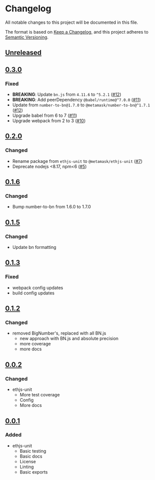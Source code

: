 # Changelog
All notable changes to this project will be documented in this file.

The format is based on [Keep a Changelog](https://keepachangelog.com/en/1.0.0/),
and this project adheres to [Semantic Versioning](https://semver.org/spec/v2.0.0.html).

## [Unreleased]

## [0.3.0]
### Fixed
- **BREAKING**: Update `bn.js` from `4.11.6` to `^5.2.1` ([#12](https://github.com/MetaMask/ethjs-unit/pull/12))
- **BREAKING**: Add peerDependency `@babel/runtime@^7.0.0` ([#11](https://github.com/MetaMask/ethjs-unit/pull/11))
- Update from `number-to-bn@1.7.0` to `@metamask/number-to-bn@^1.7.1` ([#12](https://github.com/MetaMask/ethjs-unit/pull/12))
- Upgrade babel from 6 to 7 ([#11](https://github.com/MetaMask/ethjs-unit/pull/11))
- Upgrade webpack from 2 to 3 ([#10](https://github.com/MetaMask/ethjs-unit/pull/10))

## [0.2.0]
### Changed
- Rename package from `ethjs-unit` to `@metamask/ethjs-unit` ([#7](https://github.com/MetaMask/ethjs-unit/pull/7))
- Deprecate nodejs <8.17, npm<6 ([#5](https://github.com/MetaMask/ethjs-unit/pull/5))

## [0.1.6]
### Changed
- Bump number-to-bn from 1.6.0 to 1.7.0

## [0.1.5]
### Changed
- Update bn formatting

## [0.1.3]
### Fixed
- webpack config updates
- build config updates

## [0.1.2]
### Changed
- removed BigNumber's, replaced with all BN.js
  - new approach with BN.js and absolute precision
  - more coverage
  - more docs

## [0.0.2]
### Changed
- ethjs-unit
  - More test coverage
  - Config
  - More docs

## [0.0.1]
### Added
- ethjs-unit
  - Basic testing
  - Basic docs
  - License
  - Linting
  - Basic exports

[Unreleased]: https://github.com/MetaMask/ethjs-unit/compare/v0.3.0...HEAD
[0.3.0]: https://github.com/MetaMask/ethjs-unit/compare/v0.2.0...v0.3.0
[0.2.0]: https://github.com/MetaMask/ethjs-unit/compare/v0.1.6...v0.2.0
[0.1.6]: https://github.com/MetaMask/ethjs-unit/compare/v0.1.5...v0.1.6
[0.1.5]: https://github.com/MetaMask/ethjs-unit/compare/v0.1.3...v0.1.5
[0.1.3]: https://github.com/MetaMask/ethjs-unit/compare/v0.1.2...v0.1.3
[0.1.2]: https://github.com/MetaMask/ethjs-unit/compare/v0.0.2...v0.1.2
[0.0.2]: https://github.com/MetaMask/ethjs-unit/compare/v0.0.1...v0.0.2
[0.0.1]: https://github.com/MetaMask/ethjs-unit/releases/tag/v0.0.1

